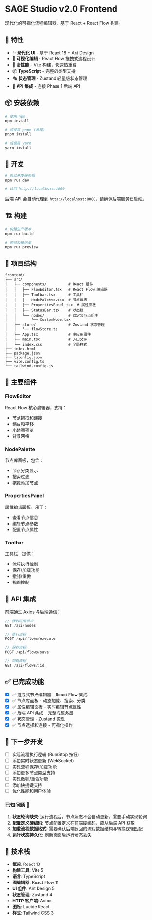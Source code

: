 # SAGE Studio v2.0 Frontend

现代化的可视化流程编辑器，基于 React + React Flow 构建。

## 🎯 特性

- ✨ **现代化 UI** - 基于 React 18 + Ant Design
- 🎨 **可视化编辑** - React Flow 拖拽式流程设计
- 🚀 **高性能** - Vite 构建，快速热重载
- 📦 **TypeScript** - 完整的类型支持
- 🎭 **状态管理** - Zustand 轻量级状态管理
- 🔌 **API 集成** - 连接 Phase 1 后端 API

## 📦 安装依赖

```bash
# 使用 npm
npm install

# 或使用 pnpm (推荐)
pnpm install

# 或使用 yarn
yarn install
```

## 🚀 开发

```bash
# 启动开发服务器
npm run dev

# 访问 http://localhost:3000
```

后端 API 会自动代理到 `http://localhost:8080`，请确保后端服务已启动。

## 🏗️ 构建

```bash
# 构建生产版本
npm run build

# 预览构建结果
npm run preview
```

## 📁 项目结构

```
frontend/
├── src/
│   ├── components/          # React 组件
│   │   ├── FlowEditor.tsx   # React Flow 编辑器
│   │   ├── Toolbar.tsx      # 工具栏
│   │   ├── NodePalette.tsx  # 节点面板
│   │   ├── PropertiesPanel.tsx  # 属性面板
│   │   ├── StatusBar.tsx    # 状态栏
│   │   └── nodes/           # 自定义节点组件
│   │       └── CustomNode.tsx
│   ├── store/               # Zustand 状态管理
│   │   └── flowStore.ts
│   ├── App.tsx              # 主应用组件
│   ├── main.tsx             # 入口文件
│   └── index.css            # 全局样式
├── index.html
├── package.json
├── tsconfig.json
├── vite.config.ts
└── tailwind.config.js
```

## 🎨 主要组件

### FlowEditor

React Flow 核心编辑器，支持：

- 节点拖拽和连接
- 缩放和平移
- 小地图预览
- 背景网格

### NodePalette

节点库面板，包含：

- 节点分类显示
- 搜索过滤
- 拖拽添加节点

### PropertiesPanel

属性编辑面板，用于：

- 查看节点信息
- 编辑节点参数
- 配置节点属性

### Toolbar

工具栏，提供：

- 流程执行控制
- 保存/加载功能
- 撤销/重做
- 视图控制

## 🔌 API 集成

前端通过 Axios 与后端通信：

```typescript
// 获取可用节点
GET /api/nodes

// 执行流程
POST /api/flows/execute

// 保存流程
POST /api/flows/save

// 加载流程
GET /api/flows/:id
```

## ✅ 已完成功能

- [x] ✅ 拖拽式节点编辑器 - React Flow 集成
- [x] ✅ 节点库面板 - 动态加载、搜索、分类
- [x] ✅ 属性编辑面板 - 实时编辑节点属性
- [x] ✅ 后端 API 集成 - 完整的服务层
- [x] ✅ 状态管理 - Zustand 实现
- [x] ✅ 节点选择和连接 - 可视化操作

## 🎯 下一步开发

- [ ] 实现流程执行逻辑 (Run/Stop 按钮)
- [ ] 添加实时状态更新 (WebSocket)
- [ ] 实现流程保存/加载功能
- [ ] 添加更多节点类型支持
- [ ] 实现撤销/重做功能
- [ ] 添加快捷键支持
- [ ] 优化性能和用户体验

### 已知问题 🐛

1. **状态轮询缺失**: 运行流程后，节点状态不会自动更新，需要手动实现轮询
1. **配置定义硬编码**: 节点配置定义在前端硬编码，应从后端 API 获取
1. **加载流程数据格式**: 需要确认后端返回的流程数据结构与转换逻辑匹配
1. **运行状态持久化**: 刷新页面后运行状态丢失

## 📝 技术栈

- **框架**: React 18
- **构建工具**: Vite 5
- **语言**: TypeScript
- **图编辑器**: React Flow 11
- **UI 组件**: Ant Design 5
- **状态管理**: Zustand 4
- **HTTP 客户端**: Axios
- **图标**: Lucide React
- **样式**: Tailwind CSS 3
